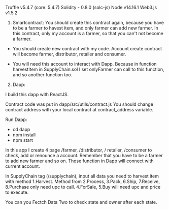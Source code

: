 Truffle v5.4.7 (core: 5.4.7)
Solidity - 0.8.0 (solc-js)
Node v14.16.1
Web3.js v1.5.2

1. Smartcontract:
  You should create this contract again, because you have to be a farmer to havest item, and only farmer can add new farmer. In this contract, only my account is a farmer, so that you can't not become a farmer.

- You should create new contract with my code. Account create contract will become farmer, distributor, retailer and consumer.

- You will need this account to interact with Dapp. Because in function harvestItem in SupplyChain.sol I set onlyFarmer can call to this function, and so another function too.

2. Dapp:

I build this dapp with ReactJS.

Contract code was put in dapp/src/utils/contract.js
You should change contract address with your local contract at contract_address variable.

Run Dapp:

- cd dapp
- npm install
- npm start

In this app I create 4 page /farmer, /distributor, / retailer, /consumer to check, add or renounce a account.
Remember that you have to be a farmer to add new farmer and so on.
Those function in Dapp will connect with current account.

In SupplyChain tag (/supplychain), input all data you need to harvest item with method 1.Harvest. Method from 2.Process, 3.Pack, 6.Ship, 7.Receive, 8.Purchase only need upc to call. 4.ForSale, 5.Buy will need upc and price to execute.

You can you Fectch Data Two to check state and owner after each state.
